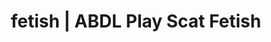 ---
categories:
- AI Erotica
- Vintage Boudoir
- Slow Burn
- Virtual Sex
- Digital Dominance
image: /assets/images/1747714217189.jpg
layout: post
schema:
  description: Premium adult content featuring ABDL Play, Scat Fetish. High-quality
    artwork with provocative themes.
  keywords:
  - Virtual Sex
  - Nerdy Seduction
  - ABDL Play
  - Scat Fetish
  - Alt Aesthetic
  - Queer Kinks
  name: 1747714217189 | ABDL Play Scat Fetish
  type: VisualArtwork
seo:
  description: Featured content with sensual Scat Fetish, ABDL Play. HD images available.
  keywords: Scat Fetish, ABDL Play
  og_image: /assets/images/1747714217189.jpg
  schema_type: VisualArtwork
tags:
- '#fetish'
- ABDL Play
- Scat Fetish
title: fetish | ABDL Play Scat Fetish
---